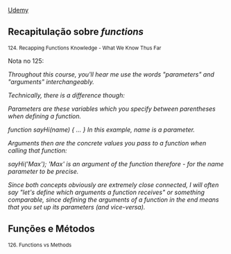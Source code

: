 [Udemy](https://www.udemy.com/course/javascript-the-complete-guide-2020-beginner-advanced/learn/lecture/15942550#notes)

## Recapitulação sobre _functions_
<sub>124. Recapping Functions Knowledge - What We Know Thus Far</sub>

Nota no 125:

  _Throughout this course, you'll hear me use the words "parameters" and "arguments" interchangeably._

  _Technically, there is a difference though:_

  _Parameters are these variables which you specify between parentheses when defining a function._

  _function sayHi(name) { ... } 
  In this example, name is a parameter._

  _Arguments then are the concrete values you pass to a function when calling that function:_

  _sayHi('Max');_
  _'Max' is an argument of the function therefore - for the name parameter to be precise._

  _Since both concepts obviously are extremely close connected, I will often say "let's define which arguments a function receives" or something comparable, since defining the arguments of a function in the end means that you set up its parameters (and vice-versa)._

## Funções e Métodos
<sub>126. Functions vs Methods</sub>



